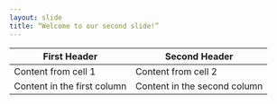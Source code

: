 ```yaml
---
layout: slide
title: “Welcome to our second slide!”
---
```

First Header | Second Header
------------ | -------------
Content from cell 1 | Content from cell 2
Content in the first column | Content in the second column
